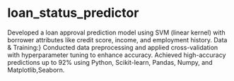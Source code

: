 # loan_status_predictor
Developed a loan approval prediction model using SVM (linear kernel) with borrower attributes like credit score, income, and employment history.
Data \& Training:} Conducted data preprocessing and applied cross-validation with hyperparameter tuning to enhance accuracy.
Achieved high-accuracy predictions up to 92\% using Python, Scikit-learn, Pandas, Numpy, and Matplotlib,Seaborn.
